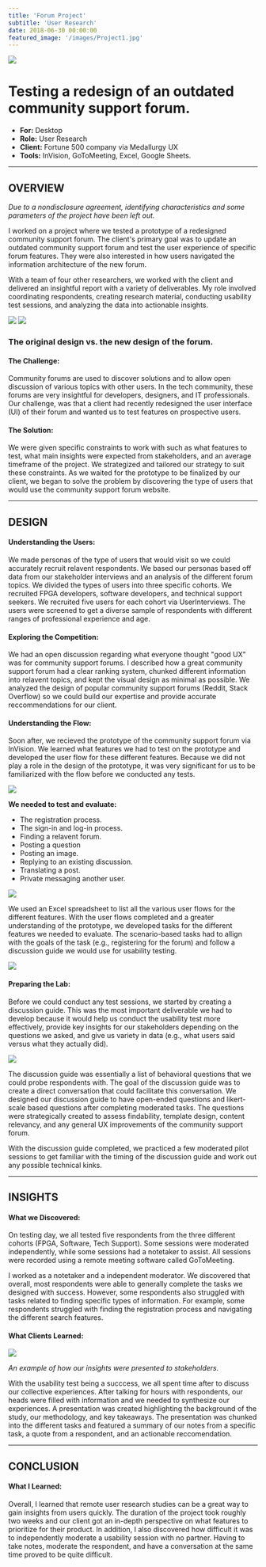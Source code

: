 ```yaml
---
title: 'Forum Project'
subtitle: 'User Research'
date: 2018-06-30 00:00:00
featured_image: '/images/Project1.jpg'
---
```


![](/images/Project1.jpg)


# Testing a redesign of an outdated community support forum.
* **For:** Desktop
* **Role:** User Research
* **Client:** Fortune 500 company via Medallurgy UX
* **Tools:** InVision, GoToMeeting, Excel, Google Sheets.

---


## OVERVIEW

*Due to a nondisclosure agreement, identifying characteristics and some parameters of the project have been left out.*


I worked on a project where we tested a prototype of a redesigned community support forum. The client's primary goal was to update an outdated community support forum and test the user experience of specific forum features. They were also interested in how users navigated the information architecture of the new forum.  


With a team of four other researchers, we worked with the client and delivered an insightful report with a variety of deliverables. My role involved coordinating respondents, creating research material, conducting usability test sessions, and analyzing the data into actionable insights.

<div class="gallery" data-columns="1">
	<img src="/images/SupportForum1.jpg">
	<img src="/images/SupportForum7.png">
</div>


### The original design vs. the new design of the forum.


#### The Challenge:

Community forums are used to discover solutions and to allow open discussion of various topics with other users. In the tech community, these forums are very insightful for developers, designers, and IT professionals. Our challenge, was that a client had recently redesigned the user interface (UI) of their forum and wanted us to test features on prospective users.

#### The Solution:

We were given specific constraints to work with such as what features to test, what main insights were expected from stakeholders, and an average timeframe of the project. We strategized and tailored our strategy to suit these constraints. As we waited for the prototype to be finalized by our client, we began to solve the problem by discovering the type of users that would use the community support forum website.


---


## DESIGN


#### Understanding the Users:

We made personas of the type of users that would visit so we could accurately recruit relavent respondents. We based our personas based off data from our stakeholder interviews and an analysis of the different forum topics. We divided the types of users into three specific cohorts. We recruited FPGA developers, software developers, and technical support seekers. We recruited five users for each cohort via UserInterviews. The users were screened to get a diverse sample of respondents with different ranges of professional experience and age. 


#### Exploring the Competition: 

 We had an open discussion regarding what everyone thought "good UX" was for community support forums. I described how a great community support forum had a clear ranking system, chunked different information into relavent topics, and kept the visual design as minimal as possible. We analyzed the design of popular community support forums (Reddit, Stack Overflow) so we could build our expertise and provide accurate reccommendations for our client. 


#### Understanding the Flow:

Soon after, we recieved the prototype of the community support forum via InVision. We learned what features we had to test on the prototype and developed the user flow for these different features. Because we did not play a role in the design of the prototype, it was very significant for us to be familiarized with the flow before we conducted any tests.


![](/images/SupportForum3.png)


**We needed to test and evaluate:**


* The registration process.
* The sign-in and log-in process.
* Finding a relavent forum.
* Posting a question
* Posting an image.
* Replying to an existing discussion.
* Translating a post.
* Private messaging another user.


![](/images/SupportForum4.png)


We used an Excel spreadsheet to list all the various user flows for the different features. With the user flows completed and a greater understanding of the prototype, we developed tasks for the different features we needed to evaluate. The scenario-based tasks had to allign with the goals of the task (e.g., registering for the forum) and follow a discussion guide we would use for usability testing.


![](/images/SupportForum5.png)


#### Preparing the Lab:

Before we could conduct any test sessions, we started by creating a discussion guide. This was the most important deliverable we had to develop because it would help us conduct the usability test more effectively, provide key insights for our stakeholders depending on the questions we asked, and give us variety in data (e.g., what users said versus what they actually did). 


![](/images/SupportForum6.png)


The discussion guide was essentially a list of behavioral questions that we could probe respondents with. The goal of the discussion guide was to create a direct conversation that could facilitate this conversation. We designed our discussion guide to have open-ended questions and likert-scale based questions after completing moderated tasks. The questions were strategically created to assess findability, template design, content relevancy, and any general UX improvements of the community support forum.


With the discussion guide completed, we practiced a few moderated pilot sessions to get familiar with the timing of the discussion guide and work out any possible technical kinks. 

---


## INSIGHTS

#### What we Discovered:


On testing day, we all tested five respondents from the three different cohorts (FPGA, Software, Tech Support). Some sessions were moderated independently, while some sessions had a notetaker to assist. All sessions were recorded using a remote meeting software called GoToMeeting.


I worked as a notetaker and a independent moderator. We discovered that overall, most respondents were able to generally complete the tasks we designed with success. However, some respondents also struggled with tasks related to finding specific types of information. For example, some respondents struggled with finding the registration process and navigating the different search features. 

#### What Clients Learned:


![](/images/SupportForum2.png)


*An example of how our insights were presented to stakeholders.*


With the usability test being a succcess, we all spent time after to discuss our collective experiences. After talking for hours with respondents, our heads were filled with information and we needed to synthesize our experiences. A presentation was created highlighting the background of the study, our methodology, and key takeaways. The presentation was chunked into the different tasks and featured a summary of our notes from a specific task, a quote from a respondent, and an actionable reccomendation.  

---


## CONCLUSION

#### What I Learned:


Overall, I learned that remote user research studies can be a great way to gain insights from users quickly. The duration of the project took roughly two weeks and our client got an in-depth perspective on what features to prioritize for their product. In addition, I also discovered how difficult it was to independently moderate a usability session with no partner. Having to take notes, moderate the respondent, and have a conversation at the same time proved to be quite difficult.
